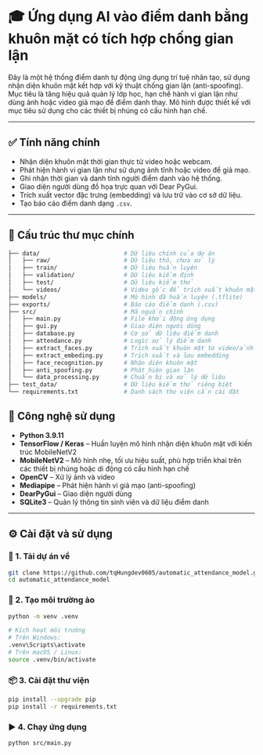 # 🎓 Ứng dụng AI vào điểm danh bằng khuôn mặt có tích hợp chống gian lận

Đây là một hệ thống điểm danh tự động ứng dụng trí tuệ nhân tạo, sử dụng nhận diện khuôn mặt kết hợp với kỹ thuật chống gian lận (anti-spoofing). Mục tiêu là tăng hiệu quả quản lý lớp học, hạn chế hành vi gian lận như dùng ảnh hoặc video giả mạo để điểm danh thay. Mô hình được thiết kế với mục tiêu sử dụng cho các thiết bị nhúng có cấu hình hạn chế.

---

## ✅ Tính năng chính

- Nhận diện khuôn mặt thời gian thực từ video hoặc webcam.
- Phát hiện hành vi gian lận như sử dụng ảnh tĩnh hoặc video để giả mạo.
- Ghi nhận thời gian và danh tính người điểm danh vào hệ thống.
- Giao diện người dùng đồ họa trực quan với Dear PyGui.
- Trích xuất vector đặc trưng (embedding) và lưu trữ vào cơ sở dữ liệu.
- Tạo báo cáo điểm danh dạng `.csv`.

---

## 📁 Cấu trúc thư mục chính
```bash
├── data/                        # Dữ liệu chính của dự án
│   ├── raw/                     # Dữ liệu thô, chưa xử lý
│   ├── train/                   # Dữ liệu huấn luyện
│   ├── validation/              # Dữ liệu kiểm định
│   ├── test/                    # Dữ liệu kiểm thử
│   └── videos/                  # Video gốc để trích xuất khuôn mặt
├── models/                      # Mô hình đã huấn luyện (.tflite)
├── exports/                     # Báo cáo điểm danh (.csv)
├── src/                         # Mã nguồn chính
│   ├── main.py                  # File khởi động ứng dụng
│   ├── gui.py                   # Giao diện người dùng
│   ├── database.py              # Cơ sở dữ liệu điểm danh
│   ├── attendance.py            # Logic xử lý điểm danh
│   ├── extract_faces.py         # Trích xuất khuôn mặt từ video/ảnh
│   ├── extract_embeding.py      # Trích xuất và lưu embedding
│   ├── face_recognition.py      # Nhận diện khuôn mặt
│   ├── anti_spoofing.py         # Phát hiện gian lận
│   └── data_processing.py       # Chuẩn bị và xử lý dữ liệu
├── test_data/                   # Dữ liệu kiểm thử riêng biệt
└── requirements.txt             # Danh sách thư viện cần cài đặt
```

## 🧠 Công nghệ sử dụng
- **Python 3.9.11**
- **TensorFlow / Keras** – Huấn luyện mô hình nhận diện khuôn mặt với kiến trúc MobileNetV2
- **MobileNetV2** – Mô hình nhẹ, tối ưu hiệu suất, phù hợp triển khai trên các thiết bị nhúng hoặc di động có cấu hình hạn chế
- **OpenCV** – Xử lý ảnh và video
- **Mediapipe** – Phát hiện hành vi giả mạo (anti-spoofing)
- **DearPyGui** – Giao diện người dùng
- **SQLite3** – Quản lý thông tin sinh viên và dữ liệu điểm danh

---

## ⚙️ Cài đặt và sử dụng

### 🔽 1. Tải dự án về

```bash
git clone https://github.com/tqHungdev0605/automatic_attendance_model.git
cd automatic_attendance_model
```

### 🧪 2. Tạo môi trường ảo
```bash
python -m venv .venv

# Kích hoạt môi trường
# Trên Windows:
.venv\Scripts\activate
# Trên macOS / Linux:
source .venv/bin/activate
```

### 📦 3. Cài đặt thư viện
```bash
pip install --upgrade pip
pip install -r requirements.txt
```

### ▶️ 4. Chạy ứng dụng
```bash
python src/main.py
```


